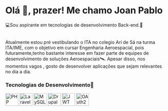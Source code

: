 <h1>Olá <span>👋</span>, prazer! M<span>e</span> chamo Joan Pablo</h1>
<p>💻Sou aspirante em tecnologias de desenvolvimento Back-end.🥸</p>
</br>
Atualmente estou pré vestibulando o ITA no colegio Arí de Sá na turma ITA/IME, com o objetivo em cursar Engenharia Aeroespacial, pois
futuramente,tenho bastante interesse em fazer parte de equipes de desenvolvimento de soluções Aeroespaciais🛰️. 
Apesar disso, nos momentos vagos , gosto de desenvolver aplicações que sejam relevantes no dia a dia.


### Tecnologias de Desenvolvimento🔧

<p align="left">
  <!-- PHP -->
  <img src="https://cdn.jsdelivr.net/gh/devicons/devicon/icons/php/php-original.svg" width="40" alt="PHP" />

  <!-- Laravel -->
  <img src="https://cdn.jsdelivr.net/gh/devicons/devicon/icons/laravel/laravel-plain.svg" width="40" alt="Laravel" />

  <!-- MySQL -->
  <img src="https://cdn.jsdelivr.net/gh/devicons/devicon/icons/mysql/mysql-original.svg" width="40" alt="MySQL" />

  <!-- Drupal -->
  <img src="https://cdn.jsdelivr.net/gh/devicons/devicon/icons/drupal/drupal-original.svg" width="40" alt="Drupal" />

  <!-- JWT (representado com ícone de JSON) -->
  <img src="https://img.icons8.com/external-flat-icons-inmotus-design/67/external-jwt-json-web-token-flat-icons-inmotus-design.png" width="40" alt="JWT" />

  <!-- OAuth2 (representado com cadeado de segurança) -->
  <img src="https://img.icons8.com/ios-filled/50/lock--v1.png" width="40" alt="OAuth2" />
</p>



